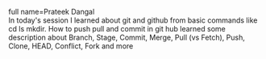 full name=Prateek Dangal  
In today's session I learned about git and github from basic commands like cd ls mkdir. How to push pull and commit in git hub 
learned some description about Branch, Stage, Commit, Merge, Pull (vs Fetch), Push, Clone, HEAD, Conflict, Fork and more